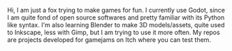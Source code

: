 Hi, I am just a fox trying to make games for fun. I currently use Godot, since I am quite fond of open source softwares and pretty familiar with its Python like syntax. 
I'm also learning Blender to make 3D models/assets, quite used to Inkscape, less with Gimp, but I am trying to use it more often. My repos are projects developed for gamejams on Itch where you can test them.

<!---
RedFox3DMaker/RedFox3DMaker is a ✨ special ✨ repository because its `README.md` (this file) appears on your GitHub profile.
You can click the Preview link to take a look at your changes.
--->
